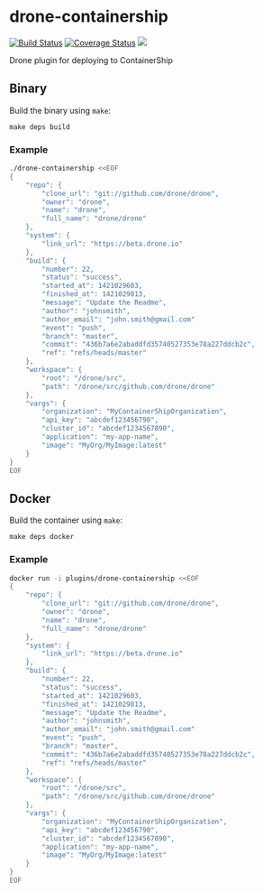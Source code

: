 # drone-containership

[![Build Status](http://beta.drone.io/api/badges/drone-plugins/drone-containership/status.svg)](http://beta.drone.io/drone-plugins/drone-containership)
[![Coverage Status](https://aircover.co/badges/drone-plugins/drone-containership/coverage.svg)](https://aircover.co/drone-plugins/drone-containership)
[![](https://badge.imagelayers.io/plugins/drone-containership:latest.svg)](https://imagelayers.io/?images=plugins/drone-containership:latest 'Get your own badge on imagelayers.io')

Drone plugin for deploying to ContainerShip

## Binary

Build the binary using `make`:

```
make deps build
```

### Example

```sh
./drone-containership <<EOF
{
    "repo": {
        "clone_url": "git://github.com/drone/drone",
        "owner": "drone",
        "name": "drone",
        "full_name": "drone/drone"
    },
    "system": {
        "link_url": "https://beta.drone.io"
    },
    "build": {
        "number": 22,
        "status": "success",
        "started_at": 1421029603,
        "finished_at": 1421029813,
        "message": "Update the Readme",
        "author": "johnsmith",
        "author_email": "john.smith@gmail.com"
        "event": "push",
        "branch": "master",
        "commit": "436b7a6e2abaddfd35740527353e78a227ddcb2c",
        "ref": "refs/heads/master"
    },
    "workspace": {
        "root": "/drone/src",
        "path": "/drone/src/github.com/drone/drone"
    },
    "vargs": {
        "organization": "MyContainerShipOrganization",
        "api_key": "abcdef123456790",
        "cluster_id": "abcdef1234567890",
        "application": "my-app-name",
        "image": "MyOrg/MyImage:latest"
    }
}
EOF
```

## Docker

Build the container using `make`:

```
make deps docker
```

### Example

```sh
docker run -i plugins/drone-containership <<EOF
{
    "repo": {
        "clone_url": "git://github.com/drone/drone",
        "owner": "drone",
        "name": "drone",
        "full_name": "drone/drone"
    },
    "system": {
        "link_url": "https://beta.drone.io"
    },
    "build": {
        "number": 22,
        "status": "success",
        "started_at": 1421029603,
        "finished_at": 1421029813,
        "message": "Update the Readme",
        "author": "johnsmith",
        "author_email": "john.smith@gmail.com"
        "event": "push",
        "branch": "master",
        "commit": "436b7a6e2abaddfd35740527353e78a227ddcb2c",
        "ref": "refs/heads/master"
    },
    "workspace": {
        "root": "/drone/src",
        "path": "/drone/src/github.com/drone/drone"
    },
    "vargs": {
        "organization": "MyContainerShipOrganization",
        "api_key": "abcdef123456790",
        "cluster_id": "abcdef1234567890",
        "application": "my-app-name",
        "image": "MyOrg/MyImage:latest"
    }
}
EOF
```

